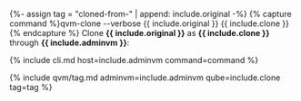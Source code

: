 {%- assign tag = "cloned-from-" | append: include.original -%}
{% capture command %}qvm-clone --verbose {{ include.original }} {{ include.clone }}{% endcapture %}
Clone **{{ include.original }}** as **{{ include.clone }}** through **{{ include.adminvm }}**:

{% include cli.md host=include.adminvm command=command %}

{% include qvm/tag.md adminvm=include.adminvm qube=include.clone tag=tag %}
